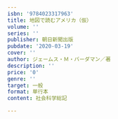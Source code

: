 ```yaml
---
isbn: '9784023317963'
title: 地図で読むアメリカ（仮）
volume: ''
series: ''
publisher: 朝日新聞出版
pubdate: '2020-03-19'
cover: ''
author: ジェームス・Ｍ・バーダマン／著
description: ''
price: '0'
genre: ''
target: 一般
format: 単行本
content: 社会科学総記

---
```


